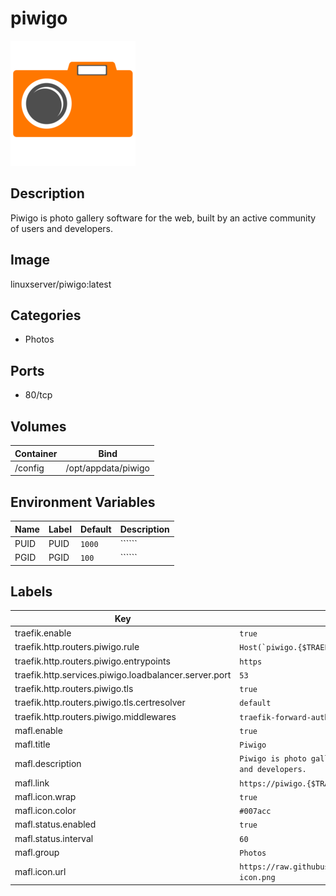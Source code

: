 # piwigo

![Logo](images/piwigo.png)

## Description
Piwigo is photo gallery software for the web, built by an active community of users and developers.

## Image
linuxserver/piwigo:latest

## Categories
- Photos

## Ports
- 80/tcp

## Volumes
| Container | Bind |
|-----------|------|
| /config | /opt/appdata/piwigo |

## Environment Variables
| Name | Label | Default | Description |
|------|-------|---------|-------------|
| PUID | PUID | ```1000``` | `````` |
| PGID | PGID | ```100``` | `````` |

## Labels
| Key | Value |
|-----|-------|
| traefik.enable | ```true``` |
| traefik.http.routers.piwigo.rule | ```Host(`piwigo.{$TRAEFIK_INGRESS_DOMAIN}`)``` |
| traefik.http.routers.piwigo.entrypoints | ```https``` |
| traefik.http.services.piwigo.loadbalancer.server.port | ```53``` |
| traefik.http.routers.piwigo.tls | ```true``` |
| traefik.http.routers.piwigo.tls.certresolver | ```default``` |
| traefik.http.routers.piwigo.middlewares | ```traefik-forward-auth``` |
| mafl.enable | ```true``` |
| mafl.title | ```Piwigo``` |
| mafl.description | ```Piwigo is photo gallery software for the web, built by an active community of users and developers.``` |
| mafl.link | ```https://piwigo.{$TRAEFIK_INGRESS_DOMAIN}``` |
| mafl.icon.wrap | ```true``` |
| mafl.icon.color | ```#007acc``` |
| mafl.status.enabled | ```true``` |
| mafl.status.interval | ```60``` |
| mafl.group | ```Photos``` |
| mafl.icon.url | ```https://raw.githubusercontent.com/Qballjos/portainer_templates/master/Images/piwigo-icon.png``` |

